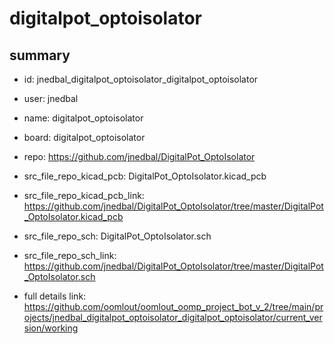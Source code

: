 # digitalpot_optoisolator
 
## summary 
* id: jnedbal_digitalpot_optoisolator_digitalpot_optoisolator
* user: jnedbal
* name: digitalpot_optoisolator
* board: digitalpot_optoisolator
* repo: https://github.com/jnedbal/DigitalPot_OptoIsolator
* src_file_repo_kicad_pcb: DigitalPot_OptoIsolator.kicad_pcb
* src_file_repo_kicad_pcb_link: https://github.com/jnedbal/DigitalPot_OptoIsolator/tree/master/DigitalPot_OptoIsolator.kicad_pcb


* src_file_repo_sch: DigitalPot_OptoIsolator.sch
* src_file_repo_sch_link: https://github.com/jnedbal/DigitalPot_OptoIsolator/tree/master/DigitalPot_OptoIsolator.sch
* full details link: https://github.com/oomlout/oomlout_oomp_project_bot_v_2/tree/main/projects/jnedbal_digitalpot_optoisolator_digitalpot_optoisolator/current_version/working  








